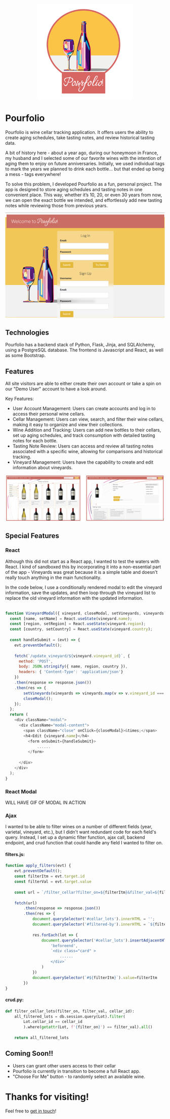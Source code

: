 
<p align="center"><img src="static/imgs/pourfolio-logo.png" width="300" ></p>

# Pourfolio
Pourfolio is wine cellar tracking application. It offers users the ability to create aging schedules, take tasting notes, and review historical tasting data.

A bit of history here - about a year ago, during our honeymoon in France, my husband and I selected some of our favorite wines with the intention of aging them to enjoy on future anniversaries. Initially, we used individual tags to mark the years we planned to drink each bottle... but that ended up being a mess - tags everywhere!

To solve this problem, I developed Pourfolio as a fun, personal project. The app is designed to store aging schedules and tasting notes in one convenient place. This way, whether it’s 10, 20, or even 30 years from now, we can open the exact bottle we intended, and effortlessly add new tasting notes while reviewing those from previous years.

<img src="static/imgs/login.jpg" width="600" >

## Technologies

Pourfolio has a backend stack of Python, Flask, Jinja, and SQLAlchemy, using a PostgreSQL database.  The frontend is Javascript and React, as well as some Bootstrap.  

## Features

All site visitors are able to either create their own account or take a spin on our "Demo User" account to have a look around.  

Key Features:

- User Account Management: Users can create accounts and log in to access their personal wine cellars.
- Cellar Management: Users can view, search, and filter their wine cellars, making it easy to organize and view their collections.
- Wine Addition and Tracking: Users can add new bottles to their cellars, set up aging schedules, and track consumption with detailed tasting notes for each bottle.
- Tasting Note Review: Users can access and review all tasting notes associated with a specific wine, allowing for comparisons and historical tracking.
- Vineyard Management: Users have the capability to create and edit information about vineyards.

<img src="static/imgs/cellar-and-wine-views.png" >



## Special Features

### React
Although this did not start as a React app, I wanted to test the waters with React.  I kind of sandboxed this by incorporating it into a non-essential part of the app - Vineyards was great because it is a simple table and doesn't really touch anything in the main functionality.  

In the code below, I use a conditionally rendered modal to edit the vineyard information, save the updates, and then loop through the vineyard list to replace the old vineyard information with the updated information.


```javascript 

function VineyardModal({ vineyard, closeModal, setVineyards, vineyards }) {
  const [name, setName] = React.useState(vineyard.name);
  const [region, setRegion] = React.useState(vineyard.region);
  const [country, setCountry] = React.useState(vineyard.country);

  const handleSubmit = (evt) => {
    evt.preventDefault();

    fetch(`/update_vineyard/${vineyard.vineyard_id}`, {
      method: 'POST',
      body: JSON.stringify({ name, region, country }),
      headers: { 'Content-Type': 'application/json'}
    })
    .then(response => response.json())
    .then(res => {  
        setVineyards(vineyards => vineyards.map(v => v.vineyard_id === vineyard.vineyard_id ? res : v));
        closeModal();
    });
  };
  return (
    <div className="modal">
      <div className="modal-content">
        <span className="close" onClick={closeModal}>&times;</span>
        <h4>Edit {vineyard.name}</h4>
          <form onSubmit={handleSubmit}>
              ......
          </form>

      </div>
    </div>
  );
}

```

### React Modal 
WILL HAVE GIF OF MODAL IN ACTION

### Ajax

I wanted to be able to filter wines on a number of different fields (year, varietal, vineyard, etc.), but I didn't want redundant code for each field's query.  Instead, I set up a dynamic filter function, ajax call, backend endpoint, and crud function that could handle any field I wanted to filter on.


#### filters.js:
```javascript 
function apply_filters(evt) {
    evt.preventDefault();
    const filterItm = evt.target.id
    const filterVal = evt.target.value

    const url = `/filter_cellar?filter_on=${filterItm}&filter_val=${filterVal}`

    fetch(url)
        .then(response => response.json())
        .then(res => {    
            document.querySelector('#cellar_lots').innerHTML = '';
            document.querySelector('#filtered-by').innerHTML = `${filterItm}: ${filterVal}`;
         
            res.forEach(lot => {
                document.querySelector('#cellar_lots').insertAdjacentHTML(
                    'beforeend', 
                    `<div class="card" >
                        ......
                    </div>`
                )
            })
            document.querySelector(`#${filterItm}`).value=filterItm
        })
}

```
#### crud.py: 
```python
def filter_cellar_lots(filter_on, filter_val, cellar_id):
    all_filtered_lots = db.session.query(Lot).filter(
        Lot.cellar_id == cellar_id
        ).where(getattr(Lot, f'{filter_on}') == filter_val).all()
    
    return all_filtered_lots
```


## Coming Soon!!  
- Users can grant other users access to their cellar
- Pourfolio is currently in transition to become a full React app.
- "Choose For Me" button - to randomly select an available wine.

# Thanks for visiting!  
Feel free to [get in touch](https://www.heyimhelen.com)!
